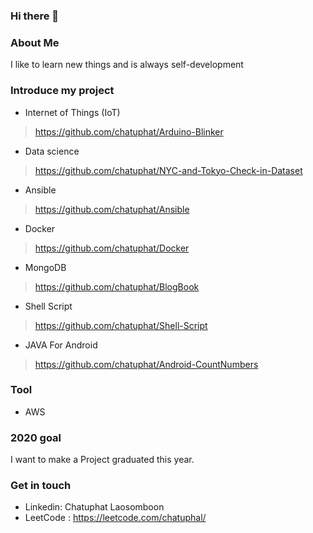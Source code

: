 ### Hi there 👋

### About Me
I like to learn new things and is always self-development 

### Introduce my project
* Internet of Things (IoT)
> https://github.com/chatuphat/Arduino-Blinker
* Data science
> https://github.com/chatuphat/NYC-and-Tokyo-Check-in-Dataset
* Ansible
> https://github.com/chatuphat/Ansible
* Docker
> https://github.com/chatuphat/Docker
* MongoDB
> https://github.com/chatuphat/BlogBook
* Shell Script
> https://github.com/chatuphat/Shell-Script
* JAVA For Android 
> https://github.com/chatuphat/Android-CountNumbers
### Tool
* AWS
### 2020 goal
I want to make a Project graduated this year.

### Get in touch
* Linkedin: Chatuphat Laosomboon
* LeetCode : https://leetcode.com/chatuphal/
<!--
**chatuphat/chatuphat** is a ✨ _special_ ✨ repository because its `README.md` (this file) appears on your GitHub profile.

Here are some ideas to get you started:

- 🔭 I’m currently working on ...
- 🌱 I’m currently learning ...
- 👯 I’m looking to collaborate on ...
- 🤔 I’m looking for help with ...
- 💬 Ask me about ...
- 📫 How to reach me: ...
- 😄 Pronouns: ...
- ⚡ Fun fact: ...
-->
